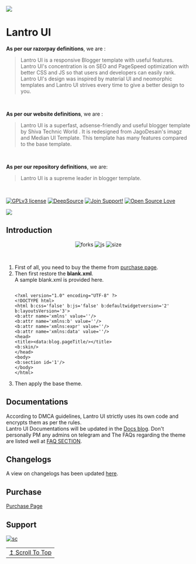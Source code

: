 <!--[Divider]-->
![](https://user-images.githubusercontent.com/73097560/115834477-dbab4500-a447-11eb-908a-139a6edaec5c.gif)

# Lantro UI

<b>As per our razorpay definitions</b>, we are : 
> Lantro UI is a responsive Blogger template with useful features. Lantro UI's concentration is on SEO and PageSpeed optimization with better CSS and JS so that users and developers can easily rank. Lantro UI's design was inspired by material UI and neomorphic templates and Lantro UI strives every time to give a better design to you.

<br>

<b>As per our website definitions</b>, we are : 
> Lantro UI is a superfast, adsense-friendly and useful blogger template by Shiva Technic World . It is redesigned from JagoDesain's imagz and Median UI Template. This template has many features compared to the base template.

<br>

<b> As per our repository definitions</b>, we are:
> Lantro UI is a supreme leader in blogger template.

<br>

[![GPLv3 license](https://img.shields.io/badge/License-GPLv3-blue.svg)](http://perso.crans.org/besson/LICENSE.html)
[![DeepSource](https://static.deepsource.io/deepsource-badge-light-mini.svg)](https://deepsource.io/gh/Soumyabrata-eng/ErisBot/?ref=repository-badge)
[![Join Support!](https://img.shields.io/badge/Join%20Channel-!-red)](https://t.me/stw_discuss)
[![Open Source Love](https://badges.frapsoft.com/os/v2/open-source.png?v=103)](https://github.com/ellerbrock/open-source-badges/) 

![](https://user-images.githubusercontent.com/73097560/115834477-dbab4500-a447-11eb-908a-139a6edaec5c.gif)

## Introduction

<p align='center'>
  <img src='https://img.shields.io/github/forks/shivaes207/stw-web?style=for-the-badge&logo=appveyor' alt='forks' />
  <img src='https://img.shields.io/badge/javascript-black?style=for-the-badge&logo=appveyor' alt='js' />
  <img src='https://img.shields.io/github/repo-size/shivaes207/stw-web?style=for-the-badge&logo=appveyor' alt='size' />
</p>

 <br>
 
<ol>
<li> First of all, you need to buy the theme from <a href='https://lantro-ui.eu.org/p/purchase.html'>purchase page</a>.
<li> Then first restore the <strong>blank.xml</strong>. <br/>
A sample blank.xml is provided here.
<pre><code>
&lt;?xml version=&quot;1.0&quot; encoding=&quot;UTF-8&quot; ?&gt;
&lt;!DOCTYPE html&gt;
&lt;html b:css=&#39;false&#39; b:js=&#39;false&#39; b:defaultwidgetversion=&#39;2&#39; b:layoutsVersion=&#39;3&#39;&gt;
&lt;b:attr name=&#39;xmlns&#39; value=&#39;&#39;/&gt;
&lt;b:attr name=&#39;xmlns:b&#39; value=&#39;&#39;/&gt;
&lt;b:attr name=&#39;xmlns:expr&#39; value=&#39;&#39;/&gt;
&lt;b:attr name=&#39;xmlns:data&#39; value=&#39;&#39;/&gt;
&lt;head&gt;
&lt;title&gt;&lt;data:blog.pageTitle/&gt;&lt;/title&gt;
&lt;b:skin/&gt;
&lt;/head&gt;
&lt;body&gt;
&lt;b:section id=&#39;1&#39;/&gt;
&lt;/body&gt;
&lt;/html&gt;
</pre></code>
<li> Then apply the base theme. <br/>
</ol>

## Documentations
  
  According to DMCA guidelines, Lantro UI strictly uses its own code and encrypts them as per the rules. <br/>
  Lantro UI Documentations will be updated in the <a href=''>Docs blog</a>. Don't personally PM any admins on telegram and The FAQs regarding the theme are listed well at <a href='https://lantro-ui.eu.org/p/purchase.html'>FAQ SECTION</a>. <br/>
  
## Changelogs
  
  A view on changelogs has been updated <a href='https://graph.org/Lantro-UI-09-01'>here</a>.
  
## Purchase
  
  <a href='https://lantro-ui.eu.org/p/purchase.html'>Purchase Page</a>

## Support

  <a href='https://telegram.me/stw_discuss'> <img src='https://img.shields.io/badge/Support-Chat-blue?&logo=telegram' alt='sc' /> 

<div align='right'>
<table><td>
<a href="#start-of-content">↥ Scroll To Top</a>
</td></table>
</div>
